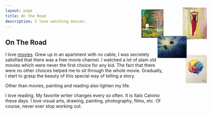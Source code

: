 ```yaml
---
layout: page
title: On the Road
description: I love watching movies.
---
```


## On The Road

I love [movies](http://movie.douban.com/mine?status=collect).  Grew up in an apartment with no cable, I was secretely satisfied that there was a free movie channel.  I watched a lot of plain old movies which were never the first choice for any kid.  The fact that there were no other choices helped me to sit through the whole movie.  Gradually, I start to grasp the beauty of this special way of telling a story. 

Other than movies, painting and reading also lighten my life. 

I love reading.  My favorite writer changes every so often.  It is Italo Calvino these days.  I love visual arts,
        		drawing, painting, photography, films, etc.  Of course, never ever stop working out.

<IMG STYLE="position:absolute; TOP:80px; LEFT:790px" height="100" src="/images/dress.JPG" />
<IMG STYLE="position:absolute; TOP:230px; LEFT:800px" height="90" src="/images/rose.JPG" />
<IMG STYLE="position:absolute; TOP:86px; LEFT:660px" height="90" src="/images/autumn.JPG" />
<IMG STYLE="position:absolute; TOP:170px; LEFT:710px" height="70" src="/images/turtle.JPG" />


